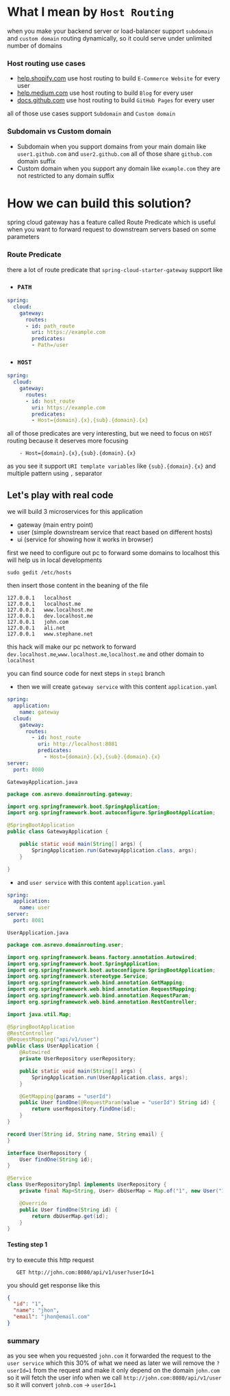 # What I mean by `Host Routing`
 when you make your backend server or load-balancer support `subdomain` and `custom domain` routing dynamically, so it could serve under unlimited number of domains 

### Host routing use cases
- [help.shopify.com](https://help.shopify.com/en/manual/domains/add-a-domain)  use host routing to build `E-Commerce Website` for every user
- [help.medium.com](https://help.medium.com/hc/en-us/articles/115003053487-Setting-up-a-custom-domain-for-your-profile-or-publication)  use host routing to build `Blog` for every user
- [docs.github.com](https://docs.github.com/en/pages/configuring-a-custom-domain-for-your-github-pages-site/about-custom-domains-and-github-pages)  use host routing to build `GitHub Pages` for every user

all of those use cases support `Subdomain` and `Custom domain`

### Subdomain vs Custom domain 
- Subdomain when you support domains from your main domain like `user1.github.com` and `user2.github.com` all of those share `github.com` domain suffix
- Custom domain when you support any domain like `example.com` they are not restricted to any domain suffix

# How we can build this solution?
spring cloud gateway has a feature called Route Predicate which is useful when you want to forward request to downstream servers based on some parameters

### Route Predicate
there a lot of route predicate that `spring-cloud-starter-gateway` support like 
- ### `PATH`
```yaml
spring:
  cloud:
    gateway:
      routes:
      - id: path_route
        uri: https://example.com
        predicates:
        - Path=/user
```
- ### `HOST`
```yaml
spring:
  cloud:
    gateway:
      routes:
      - id: host_route
        uri: https://example.com
        predicates:
        - Host={domain}.{x},{sub}.{domain}.{x}
```

all of those predicates are very interesting, but we need to focus on  `HOST` routing because it deserves more focusing

        - Host={domain}.{x},{sub}.{domain}.{x}
as you see it support `URI template variables` like `{sub}.{domain}.{x}` and multiple pattern using `,` separator


## Let's play with real code
we will build 3 microservices for this application
- gateway  (main entry point)
- user      (simple downstream service that react based on different hosts)
- ui        (service for showing how it works in browser)

first we need to configure out pc to forward some domains to localhost this will help us in local developments

```shell
sudo gedit /etc/hosts
```
then insert those content in the beaning of the file

```text
127.0.0.1	localhost
127.0.0.1	localhost.me
127.0.0.1	www.localhost.me
127.0.0.1	dev.localhost.me
127.0.0.1	john.com
127.0.0.1	ali.net
127.0.0.1	www.stephane.net
```

this hack will make our pc network to forward `dev.localhost.me`,`www.localhost.me`,`localhost.me`  and other domain to `localhost`

you can find source code for next steps in `step1` branch

- then we will create `gateway service` with this content
`application.yaml`
```yaml
spring:
  application:
    name: gateway
  cloud:
    gateway:
      routes:
        - id: host_route
          uri: http://localhost:8081
          predicates:
            - Host={domain}.{x},{sub}.{domain}.{x}
server:
  port: 8080
```
`GatewayApplication.java`
```java
package com.asrevo.domainrouting.gateway;

import org.springframework.boot.SpringApplication;
import org.springframework.boot.autoconfigure.SpringBootApplication;

@SpringBootApplication
public class GatewayApplication {

    public static void main(String[] args) {
        SpringApplication.run(GatewayApplication.class, args);
    }

}
```
- and `user service` with this content
`application.yaml`
```yaml
spring:
  application:
    name: user
server:
  port: 8081
```
`UserApplication.java`
```java
package com.asrevo.domainrouting.user;

import org.springframework.beans.factory.annotation.Autowired;
import org.springframework.boot.SpringApplication;
import org.springframework.boot.autoconfigure.SpringBootApplication;
import org.springframework.stereotype.Service;
import org.springframework.web.bind.annotation.GetMapping;
import org.springframework.web.bind.annotation.RequestMapping;
import org.springframework.web.bind.annotation.RequestParam;
import org.springframework.web.bind.annotation.RestController;

import java.util.Map;

@SpringBootApplication
@RestController
@RequestMapping("api/v1/user")
public class UserApplication {
    @Autowired
    private UserRepository userRepository;

    public static void main(String[] args) {
        SpringApplication.run(UserApplication.class, args);
    }

    @GetMapping(params = "userId")
    public User findOne(@RequestParam(value = "userId") String id) {
        return userRepository.findOne(id);
    }
}

record User(String id, String name, String email) {
}

interface UserRepository {
    User findOne(String id);
}

@Service
class UserRepositoryImpl implements UserRepository {
    private final Map<String, User> dbUserMap = Map.of("1", new User("1", "jhon", "jhon@email.com"));

    @Override
    public User findOne(String id) {
        return dbUserMap.get(id);
    }
}
```
#### Testing step 1
try to execute this http request
```http request
   GET http://john.com:8080/api/v1/user?userId=1
```
you should get response like this
```json
{
  "id": "1",
  "name": "jhon",
  "email": "jhon@email.com"
}
```

### summary
as you see when you requested `john.com` it forwarded the request to the `user service`
which this 30% of what we need as later we will remove the `?userId=1` from the request and make it only depend on the domain `john.com` so it will fetch the user info when we call `http://john.com:8080/api/v1/user` 
so it will convert `johnb.com` -> `userId=1`
